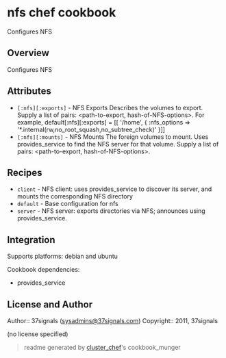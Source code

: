 # nfs chef cookbook

Configures NFS

## Overview

Configures NFS

## Attributes

* `[:nfs][:exports]`                  - NFS Exports
  Describes the volumes to export. Supply a list of pairs: <path-to-export, hash-of-NFS-options>. For example, 
     default[:nfs][:exports] = [[ '/home', { :nfs_options => '*.internal(rw,no_root_squash,no_subtree_check)' }]]
* `[:nfs][:mounts]`                   - NFS Mounts
  The foreign volumes to mount. Uses provides_service to find the NFS server for that volume. Supply a list of pairs: <path-to-export, hash-of-NFS-options>.

## Recipes 

* `client`                   - NFS client: uses provides_service to discover its server, and mounts the corresponding NFS directory
* `default`                  - Base configuration for nfs
* `server`                   - NFS server: exports directories via NFS; announces using provides_service.


## Integration

Supports platforms: debian and ubuntu

Cookbook dependencies:
* provides_service


## License and Author

Author::                37signals (<sysadmins@37signals.com>)
Copyright::             2011, 37signals

(no license specified)

> readme generated by [cluster_chef](http://github.com/infochimps/cluster_chef)'s cookbook_munger

